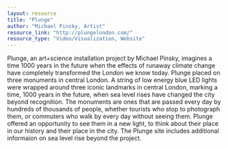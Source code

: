 ```yaml
---
layout: resource
title: "Plunge"
author: "Michael Pinsky, Artist"
resource_link: "http://plungelondon.com/"
resource_type: "Video/Visualization, Website"
---
```


Plunge, an art+science installation project by Michael Pinsky, imagines a time 1000 years in the future when the effects of runaway climate change have completely transformed the London we know today.  Plunge placed on three monuments in central London. A string of low energy blue LED lights were wrapped around three iconic landmarks in central London, marking a time, 1000 years in the future, when sea level rises have changed the city beyond recognition.
The monuments are ones that are passed every day by hundreds of thousands of people, whether tourists who stop to photograph them, or commuters who walk by every day without seeing them. Plunge offered an opportunity to see them in a new light, to think about their place in our history and their place in the city.  The Plunge site includes additional informaion on sea level rise beyond the project.
